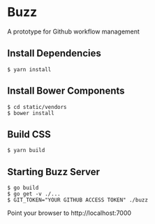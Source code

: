 
# Buzz
A prototype for Github workflow management 

## Install Dependencies
```
$ yarn install
```


## Install Bower Components
```
$ cd static/vendors
$ bower install
```

## Build CSS
```
$ yarn build
```


## Starting Buzz Server

```
$ go build
$ go get -v ./...
$ GIT_TOKEN="YOUR GITHUB ACCESS TOKEN" ./buzz
```

Point your browser to http://localhost:7000
